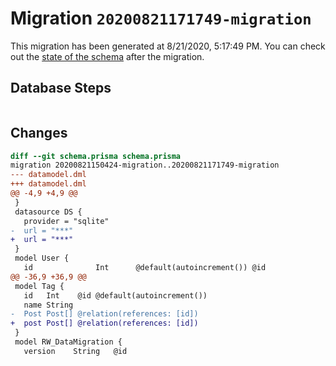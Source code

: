 # Migration `20200821171749-migration`

This migration has been generated at 8/21/2020, 5:17:49 PM.
You can check out the [state of the schema](./schema.prisma) after the migration.

## Database Steps

```sql

```

## Changes

```diff
diff --git schema.prisma schema.prisma
migration 20200821150424-migration..20200821171749-migration
--- datamodel.dml
+++ datamodel.dml
@@ -4,9 +4,9 @@
 }
 datasource DS {
   provider = "sqlite"
-  url = "***"
+  url = "***"
 }
 model User {
   id              Int      @default(autoincrement()) @id
@@ -36,9 +36,9 @@
 model Tag {
   id   Int    @id @default(autoincrement())
   name String
-  Post Post[] @relation(references: [id])
+  post Post[] @relation(references: [id])
 }
 model RW_DataMigration {
   version    String   @id
```


